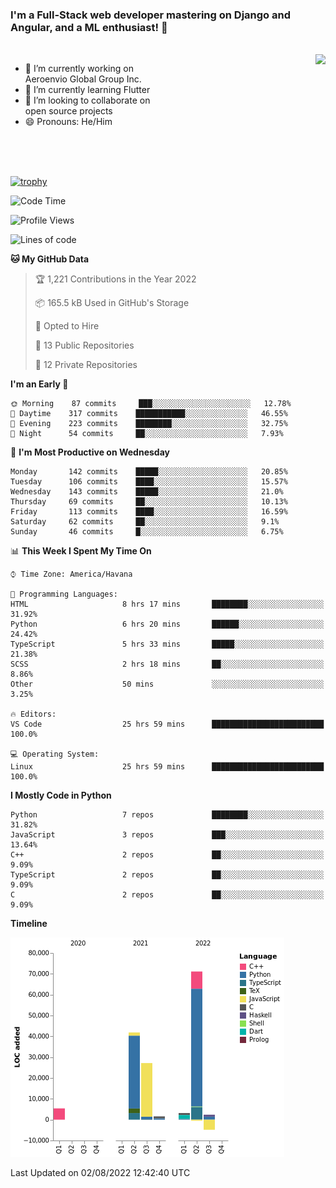 ### I'm a Full-Stack web developer mastering on Django and Angular, and a ML enthusiast!  👋

<br/>

<img align="right" height="250"  src="https://media1.giphy.com/media/qgQUggAC3Pfv687qPC/giphy.gif?cid=ecf05e470ttfxgsj072btembitu1zn4ti3t3cdyg4jo5b3by&rid=giphy.gif&ct=g" />

 <div style="width:50%">
    <ul>
      <li>🔭 I’m currently working on Aeroenvio Global Group Inc.</li>
      <li>🌱 I’m currently learning Flutter</li>
      <li>👯 I’m looking to collaborate on open source projects</li>
      <li>😄 Pronouns: He/Him</li>
<!--       <li>⚡ Fun fact: I started my first professional project for a company as web dev without knowing any JS </li> -->
    </ul>
  </div>
  
<br/><br/><br/>

[![trophy](https://github-profile-trophy.vercel.app/?username=dfg-98&row=3&column=3&theme=monokai)](https://github.com/ryo-ma/github-profile-trophy)


<!--START_SECTION:waka-->
![Code Time](http://img.shields.io/badge/Code%20Time-364%20hrs%2047%20mins-blue)

![Profile Views](http://img.shields.io/badge/Profile%20Views-0-blue)

![Lines of code](https://img.shields.io/badge/From%20Hello%20World%20I%27ve%20Written-147%20Thousand%20lines%20of%20code-blue)

**🐱 My GitHub Data** 

> 🏆 1,221 Contributions in the Year 2022
 > 
> 📦 165.5 kB Used in GitHub's Storage 
 > 
> 💼 Opted to Hire
 > 
> 📜 13 Public Repositories 
 > 
> 🔑 12 Private Repositories  
 > 
**I'm an Early 🐤** 

```text
🌞 Morning    87 commits     ███░░░░░░░░░░░░░░░░░░░░░░   12.78% 
🌆 Daytime    317 commits    ███████████░░░░░░░░░░░░░░   46.55% 
🌃 Evening    223 commits    ████████░░░░░░░░░░░░░░░░░   32.75% 
🌙 Night      54 commits     ██░░░░░░░░░░░░░░░░░░░░░░░   7.93%

```
📅 **I'm Most Productive on Wednesday** 

```text
Monday       142 commits    █████░░░░░░░░░░░░░░░░░░░░   20.85% 
Tuesday      106 commits    ████░░░░░░░░░░░░░░░░░░░░░   15.57% 
Wednesday    143 commits    █████░░░░░░░░░░░░░░░░░░░░   21.0% 
Thursday     69 commits     ██░░░░░░░░░░░░░░░░░░░░░░░   10.13% 
Friday       113 commits    ████░░░░░░░░░░░░░░░░░░░░░   16.59% 
Saturday     62 commits     ██░░░░░░░░░░░░░░░░░░░░░░░   9.1% 
Sunday       46 commits     █░░░░░░░░░░░░░░░░░░░░░░░░   6.75%

```


📊 **This Week I Spent My Time On** 

```text
⌚︎ Time Zone: America/Havana

💬 Programming Languages: 
HTML                     8 hrs 17 mins       ████████░░░░░░░░░░░░░░░░░   31.92% 
Python                   6 hrs 20 mins       ██████░░░░░░░░░░░░░░░░░░░   24.42% 
TypeScript               5 hrs 33 mins       █████░░░░░░░░░░░░░░░░░░░░   21.38% 
SCSS                     2 hrs 18 mins       ██░░░░░░░░░░░░░░░░░░░░░░░   8.86% 
Other                    50 mins             ░░░░░░░░░░░░░░░░░░░░░░░░░   3.25%

🔥 Editors: 
VS Code                  25 hrs 59 mins      █████████████████████████   100.0%

💻 Operating System: 
Linux                    25 hrs 59 mins      █████████████████████████   100.0%

```

**I Mostly Code in Python** 

```text
Python                   7 repos             ████████░░░░░░░░░░░░░░░░░   31.82% 
JavaScript               3 repos             ███░░░░░░░░░░░░░░░░░░░░░░   13.64% 
C++                      2 repos             ██░░░░░░░░░░░░░░░░░░░░░░░   9.09% 
TypeScript               2 repos             ██░░░░░░░░░░░░░░░░░░░░░░░   9.09% 
C                        2 repos             ██░░░░░░░░░░░░░░░░░░░░░░░   9.09%

```


**Timeline**

![Chart not found](https://raw.githubusercontent.com/dfg-98/dfg-98/main/charts/bar_graph.png) 


 Last Updated on 02/08/2022 12:42:40 UTC
<!--END_SECTION:waka-->
